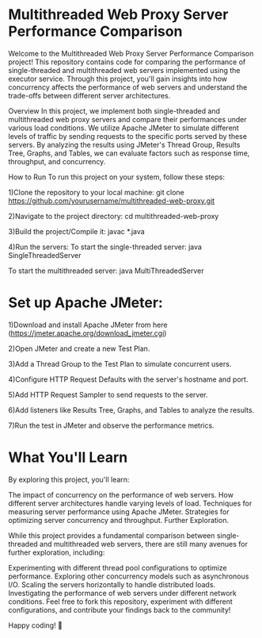 # Multithreaded Web Proxy Server Performance Comparison

Welcome to the Multithreaded Web Proxy Server Performance Comparison project! This repository contains code for comparing the performance of single-threaded and multithreaded web servers implemented using the executor service. Through this project, you'll gain insights into how concurrency affects the performance of web servers and understand the trade-offs between different server architectures.

Overview
In this project, we implement both single-threaded and multithreaded web proxy servers and compare their performances under various load conditions. We utilize Apache JMeter to simulate different levels of traffic by sending requests to the specific ports served by these servers. By analyzing the results using JMeter's Thread Group, Results Tree, Graphs, and Tables, we can evaluate factors such as response time, throughput, and concurrency.

How to Run
To run this project on your system, follow these steps:

1)Clone the repository to your local machine:
git clone https://github.com/yourusername/multithreaded-web-proxy.git

2)Navigate to the project directory:
cd multithreaded-web-proxy

3)Build the project/Compile it:
javac *.java

4)Run the servers:
  To start the single-threaded server:
  java SingleThreadedServer

  To start the multithreaded server:
  java MultiThreadedServer

# Set up Apache JMeter:

   1)Download and install Apache JMeter from here (https://jmeter.apache.org/download_jmeter.cgi)

   2)Open JMeter and create a new Test Plan.

   3)Add a Thread Group to the Test Plan to simulate concurrent users.

   4)Configure HTTP Request Defaults with the server's hostname and port.

   5)Add HTTP Request Sampler to send requests to the server.

   6)Add listeners like Results Tree, Graphs, and Tables to analyze the results.

   7)Run the test in JMeter and observe the performance metrics.

# What You'll Learn
By exploring this project, you'll learn:

The impact of concurrency on the performance of web servers.
How different server architectures handle varying levels of load.
Techniques for measuring server performance using Apache JMeter.
Strategies for optimizing server concurrency and throughput.
Further Exploration.

While this project provides a fundamental comparison between single-threaded and multithreaded web servers, there are still many avenues for further exploration, including:

Experimenting with different thread pool configurations to optimize performance.
Exploring other concurrency models such as asynchronous I/O.
Scaling the servers horizontally to handle distributed loads.
Investigating the performance of web servers under different network conditions.
Feel free to fork this repository, experiment with different configurations, and contribute your findings back to the community!

Happy coding! 🚀

